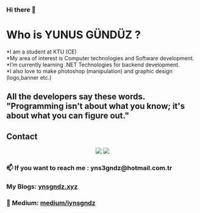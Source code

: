 ### Hi there 👋
<h1>Who is YUNUS GÜNDÜZ ?</h1>
<p>*I am a student at KTU (CE) 
 <br>*My area of interest is Computer technologies and Software development.
<br> *I’m currently learning .NET Technologies for backend development.<br>
 *I also love to make photoshop (manipulation) and graphic design (logo,banner etc.) 
<h2>All the developers say these words.<br>
 "Programming isn't about what you know; it's about what you can figure out."</h2>
<h2>Contact</h2>
<center>
  <a href="http://fb.com/gndzyunus"><img src="https://www.facebook.com/images/icons-large/fb-xl-gradient.png"></a> 
  <a href="https://www.linkedin.com/in/yunusgunduz/"><img src="https://content.linkedin.com/content/dam/me/business/en-us/amp/brand-site/v2/bg/LI-Bug.svg.original.svg"></a>
</center>
<h3><p>📫 If you want to reach me : yns3gndz@hotmail.com.tr</p></h3>
<p><h3>My Blogs:  <a href="http://ynsgndz.xyz/">ynsgndz.xyz</a></h3></p>
<p><h3> 💬 Medium: <a href="https://medium.com/@iynsgndz">medium/iynsgndz</a></p></h3> 
</h3>
<!--
**ynsgndz/ynsgndz** is a ✨ _special_ ✨ repository because its `README.md` (this file) appears on your GitHub profile.

Here are some ideas to get you started:

- 🔭 I’m currently working on ...
- 🌱 I’m currently learning ...
- 👯 I’m looking to collaborate on ...
- 🤔 I’m looking for help with ...
- 💬 Ask me about ...
- 📫 How to reach me: ...
- 😄 Pronouns: ...
-  Fun fact: ...
-->
